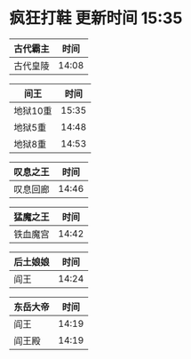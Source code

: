 # 疯狂打鞋 更新时间 15:35

| 古代霸主   | 时间    |
|--------|-------|
| 古代皇陵 | 14:08 |

| 间王   | 时间    |
|--------|-------|
| 地狱10重 | 15:35 |
| 地狱5重 | 14:48 |
| 地狱8重 | 14:53 |

| 叹息之王   | 时间    |
|--------|-------|
| 叹息回廊 | 14:46 |

| 猛魔之王   | 时间    |
|--------|-------|
| 铁血魔宫 | 14:42 |

| 后土娘娘   | 时间    |
|--------|-------|
| 阎王 | 14:24 |

| 东岳大帝   | 时间    |
|--------|-------|
| 阎王 | 14:19 |
| 阎王殿 | 14:19 |